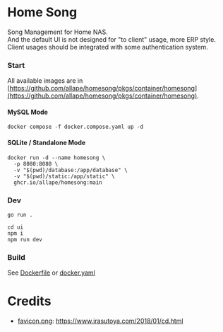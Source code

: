 # Home Song

Song Management for Home NAS.  
And the default UI is not designed for "to client" usage, more ERP style.
Client usages should be integrated with some authentication system.

### Start

All available images are
in [https://github.com/allape/homesong/pkgs/container/homesong](https://github.com/allape/homesong/pkgs/container/homesong).

#### MySQL Mode

```shell
docker compose -f docker.compose.yaml up -d
```

#### SQLite / Standalone Mode

```shell
docker run -d --name homesong \
  -p 8080:8080 \
  -v "$(pwd)/database:/app/database" \
  -v "$(pwd)/static:/app/static" \
  ghcr.io/allape/homesong:main
```

### Dev

```shell
go run .
```

```shell
cd ui
npm i
npm run dev
```

### Build

See [Dockerfile](Dockerfile) or [docker.yaml](.github/workflows/docker.yaml)

# Credits

- [favicon.png](asset/favicon.png): https://www.irasutoya.com/2018/01/cd.html
